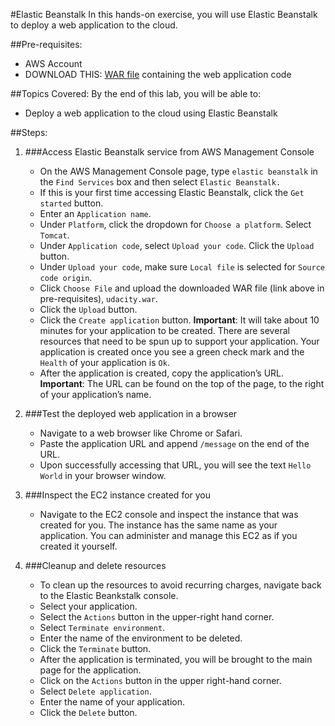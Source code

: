 #Elastic Beanstalk
In this hands-on exercise, you will use Elastic Beanstalk to deploy a web application to the cloud.

##Pre-requisites:
* AWS Account
* DOWNLOAD THIS: [WAR file](https://s3.amazonaws.com/video.udacity-data.com/topher/2019/June/5d0296f8_udacity/udacity.war) containing the web application code

##Topics Covered:
By the end of this lab, you will be able to:
* Deploy a web application to the cloud using Elastic Beanstalk

##Steps:
1. ###Access Elastic Beanstalk service from AWS Management Console
    * On the AWS Management Console page, type ```elastic beanstalk``` in the ```Find Services``` box and then select ```Elastic Beanstalk.```
    * If this is your first time accessing Elastic Beanstalk, click the ```Get started``` button.
    * Enter an ```Application name```.
    * Under ```Platform```, click the dropdown for ```Choose a platform```. Select ```Tomcat```.
    * Under ```Application code```, select ```Upload your code```. Click the ```Upload``` button.
    * Under ```Upload your code```, make sure ```Local file``` is selected for ```Source code origin```.
    * Click ```Choose File``` and upload the downloaded WAR file (link above in pre-requisites), ```udacity.war```.
    * Click the ```Upload``` button.
    * Click the ```Create application``` button. **Important**: It will take about 10 minutes for your application to be created. There are several resources that need to be spun up to support your application. Your application is created once you see a green check mark and the ```Health``` of your application is ```Ok```.
    * After the application is created, copy the application’s URL. **Important**: The URL can be found on the top of the page, to the right of your application’s name.
2. ###Test the deployed web application in a browser
    * Navigate to a web browser like Chrome or Safari.
    * Paste the application URL and append ```/message``` on the end of the URL.
    * Upon successfully accessing that URL, you will see the text ```Hello World``` in your browser window.

3. ###Inspect the EC2 instance created for you
    * Navigate to the EC2 console and inspect the instance that was created for you. The instance has the same name as your application. You can administer and manage this EC2 as if you created it yourself.

4. ###Cleanup and delete resources  
    * To clean up the resources to avoid recurring charges, navigate back to the Elastic Beankstalk console.
    * Select your application.
    * Select the ```Actions``` button in the upper-right hand corner.
    * Select ```Terminate environment```.
    * Enter the name of the environment to be deleted.
    * Click the ```Terminate``` button.
    * After the application is terminated, you will be brought to the main page for the application.
    * Click on the ```Actions``` button in the upper right-hand corner.
    * Select ```Delete application```.
    * Enter the name of your application.
    * Click the ```Delete``` button.